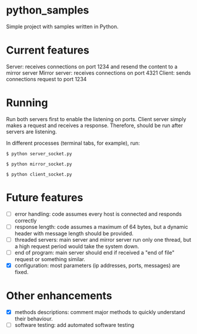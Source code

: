 # python_samples

Simple project with samples written in Python.

# Current features

Server: receives connections on port 1234 and resend the content to a mirror server
Mirror server: receives connections on port 4321
Client: sends connections request to port 1234

# Running

Run both servers first to enable the listening on ports.
Client server simply makes a request and receives a response. Therefore, should be run after servers are listening.

In different processes (terminal tabs, for example), run:

```$ python server_socket.py```

```$ python mirror_socket.py```

```$ python client_socket.py```

# Future features

- [ ] error handling: code assumes every host is connected and responds correctly
- [ ] response length: code assumes a maximum of 64 bytes, but a dynamic header with message length should be provided.
- [ ] threaded servers: main server and mirror server run only one thread, but a high request period would take the system down.
- [ ] end of program: main server should end if received a "end of file" request or something similar.
- [X] configuration: most parameters (ip addresses, ports, messages) are fixed.

# Other enhancements
- [X] methods descriptions: comment major methods to quickly understand their behaviour.
- [ ] software testing: add automated software testing